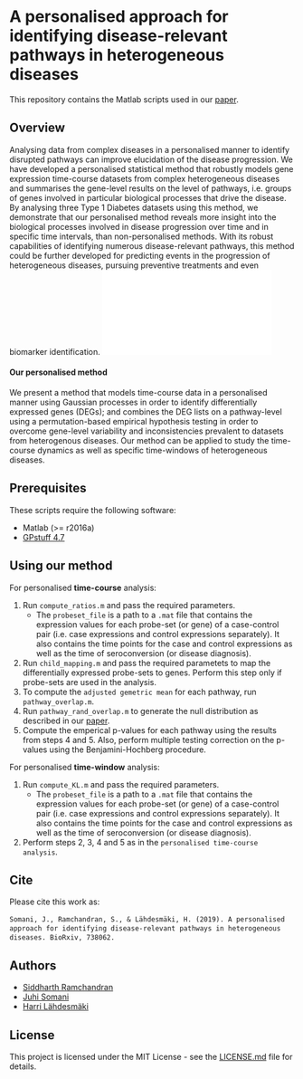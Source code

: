 A personalised approach for identifying disease-relevant pathways in heterogeneous diseases
===========================================================================================
This repository contains the Matlab scripts used in our [paper](https://doi.org/10.1101/738062).

Overview
---------------
Analysing data from complex diseases in a personalised manner to identify disrupted pathways can improve elucidation of the disease progression. We have developed a personalised statistical method that robustly models gene expression time-course datasets from complex heterogeneous diseases and summarises the gene-level results on the level of pathways, i.e. groups of genes involved in particular biological processes that drive the disease. By analysing three Type 1 Diabetes datasets using this method, we demonstrate that our personalised method reveals more insight into the biological processes involved in disease progression over time and in specific time intervals, than non-personalised methods. With its robust capabilities of identifying numerous disease-relevant pathways, this method could be further developed for predicting events in the progression of heterogeneous diseases, pursuing preventive treatments and even biomarker identification.
![Overview of the method. A schematic illustration of our personalised approach and a population-wide approach (combined method). In the personalised approach, we identify DEGs independently for each case-control pair and combine results at the pathway-level.](./images/overview.pdf)

#### Our personalised method
We present a method that models time-course data in a personalised manner using Gaussian processes in order to identify differentially expressed genes (DEGs); and combines the DEG lists on a pathway-level using a permutation-based empirical hypothesis testing in order to overcome gene-level variability and inconsistencies prevalent to datasets from heterogenous diseases. Our method can be applied to study the time-course dynamics as well as specific time-windows of heterogeneous diseases.

Prerequisites
---------------
These scripts require the following software:
- Matlab (>= r2016a)
- [GPstuff 4.7](https://research.cs.aalto.fi/pml/software/gpstuff/)

Using our method
---------------
For personalised **time-course** analysis:
1. Run `compute_ratios.m` and pass the required parameters.
	- The `probeset_file` is a path to a `.mat` file that contains the expression values for each probe-set (or gene) of a case-control pair (i.e. case expressions and control expressions separately). It also contains the time points for the case and control expressions as well as the time of seroconversion (or disease diagnosis).
2. Run `child_mapping.m` and pass the required parametets to map the differentially expressed probe-sets to genes. Perform this step only if probe-sets are used in the analysis.
3. To compute the `adjusted gemetric mean` for each pathway, run `pathway_overlap.m`.
4. Run `pathway_rand_overlap.m` to generate the null distribution as described in our [paper](https://doi.org/10.1101/738062).
5. Compute the emperical p-values for each pathway using the results from steps 4 and 5. Also, perform multiple testing correction on the p-values using the Benjamini-Hochberg procedure.

For personalised **time-window** analysis:
1. Run `compute_KL.m` and pass the required parameters.
	- The `probeset_file` is a path to a `.mat` file that contains the expression values for each probe-set (or gene) of a case-control pair (i.e. case expressions and control expressions separately). It also contains the time points for the case and control expressions as well as the time of seroconversion (or disease diagnosis).
2. Perform steps 2, 3, 4 and 5 as in the `personalised time-course analysis`.

Cite
---------------
Please cite this work as:
```
Somani, J., Ramchandran, S., & Lähdesmäki, H. (2019). A personalised approach for identifying disease-relevant pathways in heterogeneous diseases. BioRxiv, 738062.
```

Authors
---------------
- [Siddharth Ramchandran](https://www.siddharthr.com)
- [Juhi Somani](https://fi.linkedin.com/in/somani-juhi-942399120)
- [Harri Lähdesmäki](http://users.ics.aalto.fi/harrila/)

License
---------------
This project is licensed under the MIT License - see the [LICENSE.md](LICENSE.md) file for details.
